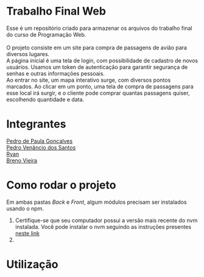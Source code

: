 # Trabalho Final Web
Esse é um repositório criado para armazenar os arquivos do trabalho final do curso de Programação Web.
<br>
<br>
O projeto consiste em um site para compra de passagens de avião para diversos lugares.<br>
A página inicial é uma tela de login, com possibilidade de cadastro de novos usuários. Usamos um token de autenticação para garantir segurança de senhas e outras informações pessoais. <br>
Ao entrar no site, um mapa interativo surge, com diversos pontos marcados. Ao clicar em um ponto, uma tela de compra de passagens para esse local irá surgir, e o cliente pode comprar quantas passagens quiser, escolhendo quantidade e data.

# Integrantes
[Pedro de Paula Gonçalves](https://github.com/Pedroca2005BR) <br>
[Pedro Venâncio dos Santos](https://github.com/pdrVenancio) <br>
[Ryan](https://github.com/RyanForward) <br>
[Breno Vieira](https://github.com/Brenovnc) <br>

# Como rodar o projeto
Em ambas pastas *Back* e *Front*, algum módulos precisam ser instalados usando o npm. 
<ol>
    <li> Certifique-se que seu computador possui a versão mais recente do nvm instalada. Você pode instalar o nvm seguindo as instruções presentes <a href="https://github.com/nvm-sh/nvm?tab=readme-ov-file#important-notes">neste link</a>
    <li> 
</ol>

# Utilização

